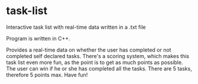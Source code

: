 # task-list
Interactive task list with real-time data written in a .txt file 

Program is written in C++.

Provides a real-time data on whether the user has completed or not completed self declared tasks. There's a scoring system, which makes this task list even more fun, as the point is to get as much points as possible. The user can win if he or she has completed all the tasks. There are 5 tasks, therefore 5 points max. Have fun!
